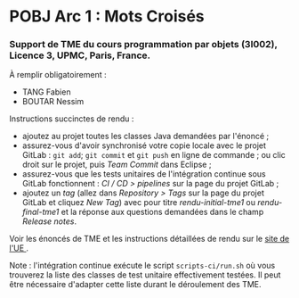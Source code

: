 # POBJ Arc 1 : Mots Croisés

### Support de TME du cours programmation par objets (3I002), Licence 3, UPMC, Paris, France.


À remplir obligatoirement :
* TANG Fabien
* BOUTAR Nessim

Instructions succinctes de rendu :
* ajoutez au projet toutes les classes Java demandées par l'énoncé ;
* assurez-vous d'avoir synchronisé votre copie locale avec le projet GitLab : `git add`;  `git commit` et `git push` en ligne de commande ; ou clic droit sur le projet, puis _Team Commit_ dans Eclipse ;
* assurez-vous que les tests unitaires de l'intégration continue sous GitLab fonctionnent : _CI / CD > pipelines_ sur la page du projet GitLab ;
* ajoutez un _tag_ (allez dans _Repository > Tags_ sur la page du projet GitLab et cliquez _New Tag_) avec pour titre _rendu-initial-tme1_ ou _rendu-final-tme1_ et la réponse aux questions demandées dans le champ _Release notes_.

Voir les énoncés de TME et les instructions détaillées de rendu sur le [site de l'UE ](http://www-licence.ufr-info-p6.jussieu.fr/lmd/licence/2017/ue/3I002-2018fev/).

Note : l'intégration continue exécute le script `scripts-ci/run.sh` où vous trouverez la liste des classes de test unitaire effectivement testées. Il peut être nécessaire d'adapter cette liste durant le déroulement des TME.

